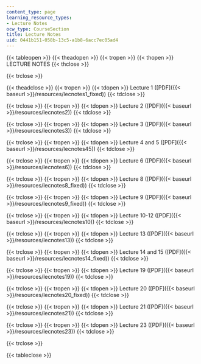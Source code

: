 ```yaml
---
content_type: page
learning_resource_types:
- Lecture Notes
ocw_type: CourseSection
title: Lecture Notes
uid: 0441b151-058b-13c5-a1b8-6acc7ec05ad4
---
```


{{< tableopen >}}
{{< theadopen >}}
{{< tropen >}}
{{< thopen >}}
LECTURE NOTES
{{< thclose >}}

{{< trclose >}}

{{< theadclose >}}
{{< tropen >}}
{{< tdopen >}}
Lecture 1 ([PDF]({{< baseurl >}}/resources/lecnotes1_fixed))
{{< tdclose >}}

{{< trclose >}}
{{< tropen >}}
{{< tdopen >}}
Lecture 2 ([PDF]({{< baseurl >}}/resources/lecnotes2))
{{< tdclose >}}

{{< trclose >}}
{{< tropen >}}
{{< tdopen >}}
Lecture 3 ([PDF]({{< baseurl >}}/resources/lecnotes3))
{{< tdclose >}}

{{< trclose >}}
{{< tropen >}}
{{< tdopen >}}
Lecture 4 and 5 ([PDF]({{< baseurl >}}/resources/lecnotes45))
{{< tdclose >}}

{{< trclose >}}
{{< tropen >}}
{{< tdopen >}}
Lecture 6 ([PDF]({{< baseurl >}}/resources/lecnotes6))
{{< tdclose >}}

{{< trclose >}}
{{< tropen >}}
{{< tdopen >}}
Lecture 8 ([PDF]({{< baseurl >}}/resources/lecnotes8_fixed))
{{< tdclose >}}

{{< trclose >}}
{{< tropen >}}
{{< tdopen >}}
Lecture 9 ([PDF]({{< baseurl >}}/resources/lecnotes9_fixed))
{{< tdclose >}}

{{< trclose >}}
{{< tropen >}}
{{< tdopen >}}
Lecture 10-12 ([PDF]({{< baseurl >}}/resources/lecnotes10))
{{< tdclose >}}

{{< trclose >}}
{{< tropen >}}
{{< tdopen >}}
Lecture 13 ([PDF]({{< baseurl >}}/resources/lecnotes13))
{{< tdclose >}}

{{< trclose >}}
{{< tropen >}}
{{< tdopen >}}
Lecture 14 and 15 ([PDF]({{< baseurl >}}/resources/lecnotes14_fixed))
{{< tdclose >}}

{{< trclose >}}
{{< tropen >}}
{{< tdopen >}}
Lecture 19 ([PDF]({{< baseurl >}}/resources/lecnotes19))
{{< tdclose >}}

{{< trclose >}}
{{< tropen >}}
{{< tdopen >}}
Lecture 20 ([PDF]({{< baseurl >}}/resources/lecnotes20_fixed))
{{< tdclose >}}

{{< trclose >}}
{{< tropen >}}
{{< tdopen >}}
Lecture 21 ([PDF]({{< baseurl >}}/resources/lecnotes21))
{{< tdclose >}}

{{< trclose >}}
{{< tropen >}}
{{< tdopen >}}
Lecture 23 ([PDF]({{< baseurl >}}/resources/lecnotes23))
{{< tdclose >}}

{{< trclose >}}

{{< tableclose >}}